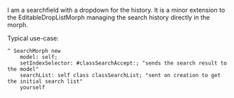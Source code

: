 I am a searchfield with a dropdown for the history. It is a minor extension to the EditableDropListMorph managing the search history directly in the morph. Typical use-case:	^ SearchMorph new		model: self;		setIndexSelector: #classSearchAccept:; "sends the search result to the model"		searchList: self class classSearchList; "sent on creation to get the initial search list"		yourself		